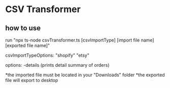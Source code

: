 # CSV Transformer

## how to use

run "npx ts-node csvTransformer.ts [csvImportType] [import file name] [exported file name]"

csvImportTypeOptions:
"shopify"
"etsy"

options: 
-details (prints detail summary of orders)

*the imported file must be located in your "Downloads" folder
*the exported file will export to desktop
